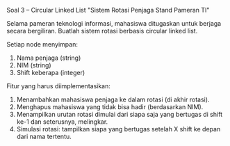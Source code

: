 Soal 3 – Circular Linked List
"Sistem Rotasi Penjaga Stand Pameran TI"

Selama pameran teknologi informasi, mahasiswa ditugaskan untuk berjaga secara bergiliran.
Buatlah sistem rotasi berbasis circular linked list.

Setiap node menyimpan:
1. Nama penjaga (string)
2. NIM (string)
3. Shift keberapa (integer)

Fitur yang harus diimplementasikan:
1. Menambahkan mahasiswa penjaga ke dalam rotasi (di akhir rotasi).
2. Menghapus mahasiswa yang tidak bisa hadir (berdasarkan NIM).
3. Menampilkan urutan rotasi dimulai dari siapa saja yang bertugas di shift ke-1 dan
seterusnya, melingkar.
4. Simulasi rotasi: tampilkan siapa yang bertugas setelah X shift ke depan dari nama
tertentu.
